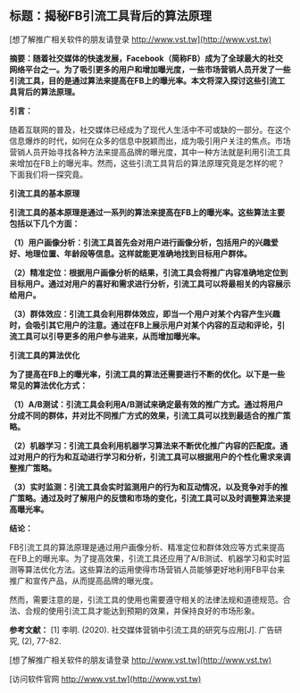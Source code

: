 ## **标题：揭秘FB引流工具背后的算法原理**

[想了解推广相关软件的朋友请登录 http://www.vst.tw](http://www.vst.tw)

**摘要：随着社交媒体的快速发展，Facebook（简称FB）成为了全球最大的社交网络平台之一。为了吸引更多的用户和增加曝光度，一些市场营销人员开发了一些引流工具，目的是通过算法来提高在FB上的曝光率。本文将深入探讨这些引流工具背后的算法原理。**

**引言：**

随着互联网的普及，社交媒体已经成为了现代人生活中不可或缺的一部分。在这个信息爆炸的时代，如何在众多的信息中脱颖而出，成为吸引用户关注的焦点。市场营销人员开始寻找各种方法来提高品牌的曝光度，其中一种方法就是利用引流工具来增加在FB上的曝光率。然而，这些引流工具背后的算法原理究竟是怎样的呢？下面我们将一探究竟。

**引流工具的基本原理**

**引流工具的基本原理是通过一系列的算法来提高在FB上的曝光率。这些算法主要包括以下几个方面：**

**（1）用户画像分析：引流工具首先会对用户进行画像分析，包括用户的兴趣爱好、地理位置、年龄段等信息。这样就能更准确地找到目标用户群体。**

**（2）精准定位：根据用户画像分析的结果，引流工具会将推广内容准确地定位到目标用户。通过对用户的喜好和需求进行分析，引流工具可以将最相关的内容展示给用户。**

**（3）群体效应：引流工具会利用群体效应，即当一个用户对某个内容产生兴趣时，会吸引其它用户的注意。通过在FB上展示用户对某个内容的互动和评论，引流工具可以引导更多的用户参与进来，从而增加曝光率。**

**引流工具的算法优化**

**为了提高在FB上的曝光率，引流工具的算法还需要进行不断的优化。以下是一些常见的算法优化方式：**

**（1）A/B测试：引流工具会利用A/B测试来确定最有效的推广方式。通过将用户分成不同的群体，并对比不同推广方式的效果，引流工具可以找到最适合的推广策略。**

**（2）机器学习：引流工具会利用机器学习算法来不断优化推广内容的匹配度。通过对用户的行为和互动进行学习和分析，引流工具可以根据用户的个性化需求来调整推广策略。**

**（3）实时监测：引流工具会实时监测用户的行为和互动情况，以及竞争对手的推广策略。通过及时了解用户的反馈和市场的变化，引流工具可以及时调整算法来提高曝光率。**

**结论：**

FB引流工具的算法原理是通过用户画像分析、精准定位和群体效应等方式来提高在FB上的曝光率。为了提高效果，引流工具还应用了A/B测试、机器学习和实时监测等算法优化方法。这些算法的运用使得市场营销人员能够更好地利用FB平台来推广和宣传产品，从而提高品牌的曝光度。

然而，需要注意的是，引流工具的使用也需要遵守相关的法律法规和道德规范。合法、合规的使用引流工具才能达到预期的效果，并保持良好的市场形象。

**参考文献：**
[1] 李明. (2020). 社交媒体营销中引流工具的研究与应用[J]. 广告研究, (2), 77-82.

[想了解推广相关软件的朋友请登录 http://www.vst.tw](http://www.vst.tw)


[访问软件官网 http://www.vst.tw](http://www.vst.tw)
